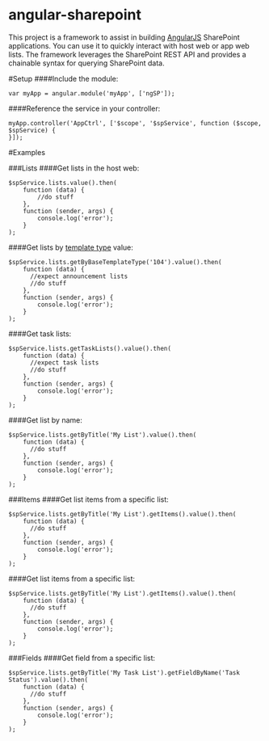 angular-sharepoint
==================
This project is a framework to assist in building [AngularJS](http://angularjs.org/) SharePoint applications.
You can use it to quickly interact with host web or app web lists. The framework leverages the SharePoint REST API and provides a chainable syntax for querying SharePoint data.

#Setup
####Include the module:
```
var myApp = angular.module('myApp', ['ngSP']);
```
####Reference the service in your controller:
```
myApp.controller('AppCtrl', ['$scope', '$spService', function ($scope, $spService) {
}]);
```

#Examples

###Lists
####Get lists in the host web:
```
$spService.lists.value().then(
    function (data) {
        //do stuff
    },
    function (sender, args) {
        console.log('error');
    }
);
```

####Get lists by [template type](http://msdn.microsoft.com/en-us/library/microsoft.sharepoint.splisttemplatetype.aspx) value:
```
$spService.lists.getByBaseTemplateType('104').value().then(
    function (data) {
      //expect announcement lists
      //do stuff
    },
    function (sender, args) {
        console.log('error');
    }
);
```

####Get task lists:
```
$spService.lists.getTaskLists().value().then(
    function (data) {
      //expect task lists
      //do stuff
    },
    function (sender, args) {
        console.log('error');
    }
);
```

####Get list by name:
```
$spService.lists.getByTitle('My List').value().then(
    function (data) {
      //do stuff
    },
    function (sender, args) {
        console.log('error');
    }
);
```

###Items
####Get list items from a specific list:
```
$spService.lists.getByTitle('My List').getItems().value().then(
    function (data) {
      //do stuff
    },
    function (sender, args) {
        console.log('error');
    }
);
```

####Get list items from a specific list:
```
$spService.lists.getByTitle('My List').getItems().value().then(
    function (data) {
      //do stuff
    },
    function (sender, args) {
        console.log('error');
    }
);
```

###Fields
####Get field from a specific list:
```
$spService.lists.getByTitle('My Task List').getFieldByName('Task Status').value().then(
    function (data) {
      //do stuff
    },
    function (sender, args) {
        console.log('error');
    }
);
```

